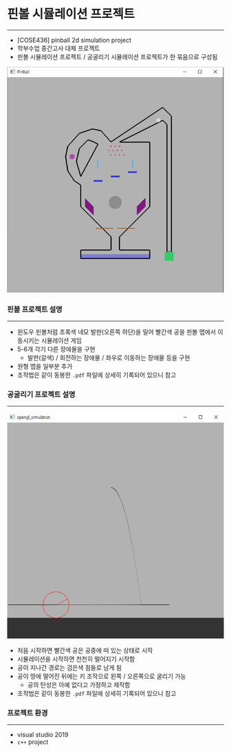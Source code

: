 # 핀볼 시뮬레이션 프로젝트

---

 * [COSE436] pinball 2d simulation project
 * 학부수업 중간고사 대체 프로젝트
 * 핀볼 시뮬레이션 프로젝트 / 공굴리기 시뮬레이션 프로젝트가 한 묶음으로 구성됨

 ![](Images/2021-02-28-22-43-18.png)

 ### 핀볼 프로젝트 설명

 ---
 
 * 윈도우 핀볼처럼 초록색 네모 발판(오른쪽 하단)을 밀어 빨간색 공을 핀볼 맵에서 이동시키는 시뮬레이션 게임
 * 5-6개 각기 다른 장애물을 구현
    * 발판(갈색) / 회전하는 장애물 / 좌우로 이동하는 장애물 등을 구현
 * 원형 맵을 일부분 추가
 * 조작법은 같이 동봉한 `.pdf` 파일에 상세히 기록되어 있으니 참고

 ### 공굴리기 프로젝트 설명

 ---

 ![](Images/2021-02-28-22-46-23.png)

 * 처음 시작하면 빨간색 공은 공중에 떠 있는 상태로 시작
 * 시뮬레이션을 시작하면 천천히 떨어지기 시작함
 * 공이 지나간 경로는 검은색 점들로 남게 됨
 * 공이 땅에 떨어진 뒤에는 키 조작으로 왼쪽 / 오른쪽으로 굴리기 가능
    * 공의 탄성은 아예 없다고 가정하고 제작함
 * 조작법은 같이 동봉한 `.pdf` 파일에 상세히 기록되어 있으니 참고

 ### 프로젝트 환경

---

* visual studio 2019
* `c++` project




